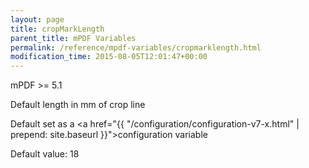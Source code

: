 ```yaml
---
layout: page
title: cropMarkLength
parent_title: mPDF Variables
permalink: /reference/mpdf-variables/cropmarklength.html
modification_time: 2015-08-05T12:01:47+00:00
---
```


mPDF >= 5.1

Default length in mm of crop line

Default set as a <a href="{{ "/configuration/configuration-v7-x.html" | prepend: site.baseurl }}">configuration variable</a>

Default value: 18

